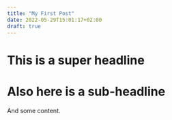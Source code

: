 ```yaml
---
title: "My First Post"
date: 2022-05-29T15:01:17+02:00
draft: true
---
```



# This is a super headline
# Also here is a sub-headline
And some content.


